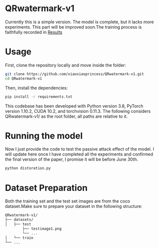 # QRwatermark-v1
Currently this is a simple version. The model is complete, but it lacks more experiments. This part will be improved soon.The training process is faithfully recorded in [Results](https://github.com/xiaoxiaoprincess/QRwatermark-v1/tree/main/results/QRwatermark)
# Usage
First, clone the repository locally and move inside the folder:

```sh
git clone https://github.com/xiaoxiaoprincess/QRwatermark-v1.git
cd QRwatermark-v1
```

Then, install the dependencies:

```sh
pip install -r requirements.txt
```

This codebase has been developed with Python version 3.8, PyTorch version 1.10.2, CUDA 10.2, and torchvision 0.11.3. The following considers QRwatermark-v1/ as the root folder, all paths are relative to it.

# Running the model
Now I just provide the code to test the passive attack effect of the model. I will update here once I have completed all the experiments and confirmed the final version of the paper, I promise it will be before June 30th.
```sh
python distoration.py
```
# Dataset Preparation
Both the training set and the test set images are from the coco dataset.Make sure to prepare your dataset in the following structure:
```sh
QRwatermark-v1/
├── datasets/
│   ├── test
        ├── testimage1.png
        └── ...
│   └── train
└── ...
```
